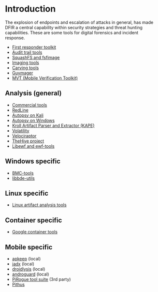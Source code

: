 # Introduction

The explosion of endpoints and escalation of attacks in general, has made DFIR a central capability within security strategies and threat hunting capabilities. These are some tools for digital forensics and incident response.

* [First responder toolkit](1st-responder.md)
* [Audit trail tools](trails.md)
* [SquashFS and fsfimage](squashfs.md)
* [Imaging tools](imaging.md)
* [Carving tools](carving.md)
* [Guymager](guymager.md)
* [MVT (Mobile Verification Toolkit)](mvt.md)

## Analysis (general)

* [Commercial tools](commercial.md)
* [RedLine](redline.md)
* [Autopsy on Kali](autopsy-kali.md)
* [Autopsy on Windows](autopsy-windows.md)
* [Kroll Artifact Parser and Extractor (KAPE)](kape.md)
* [Volatility](volatility.md)
* [Velociraptor](../siem/velociraptor.md)
* [TheHive project](../siem/thehive.md)
* [Libewf and ewf-tools](ewf-tools.md)

## Windows specific

* [BMC-tools](bmc-tools.md)
* [libbde-utils](libbde.md)

## Linux specific

* [Linux artifact analysis tools](linux.md)

## Container specific

* [Google container tools](gct.md)

## Mobile specific

* [apkeep](apkeep.md) (local)
* [jadx](jadx.md) (local)
* [droidlysis](droidlysis.md) (local)
* [androguard](androguard.md) (local)
* [PiRogue tool suite](pirogue.md) (3rd party)
* [Pithus](pithus.md)

